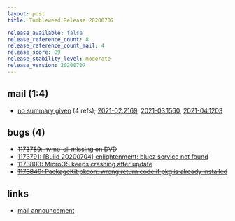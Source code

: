 ```yaml
---
layout: post
title: Tumbleweed Release 20200707

release_available: false
release_reference_count: 8
release_reference_count_mail: 4
release_score: 89
release_stability_level: moderate
release_version: 20200707
---
```


## mail (1:4)

- [no summary given](https://github.com/boombatower/tumbleweed-review/issues/10) (4 refs); [2021-02.2169](https://github.com/boombatower/tumbleweed-review/issues/10), [2021-03.1560](https://github.com/boombatower/tumbleweed-review/issues/10), [2021-04.1203](https://github.com/boombatower/tumbleweed-review/issues/10)

## bugs (4)

<!--more-->

- ~~[1173789: nvme-cli missing on DVD](https://bugzilla.opensuse.org/show_bug.cgi?id=1173789)~~
- ~~[1173791: \[Build 20200704\] enlightenment: bluez service not found](https://bugzilla.opensuse.org/show_bug.cgi?id=1173791)~~
- [1173803: MicroOS keeps crashing after update](https://bugzilla.opensuse.org/show_bug.cgi?id=1173803)
- ~~[1173840: PackageKit pkcon: wrong return code if pkg is already installed](https://bugzilla.opensuse.org/show_bug.cgi?id=1173840)~~



## links

- [mail announcement](https://github.com/boombatower/tumbleweed-review/issues/10)
